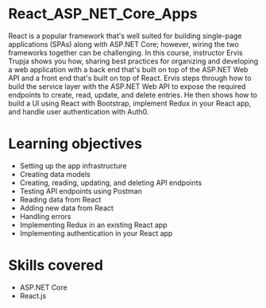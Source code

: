 # React_ASP_NET_Core_Apps

React is a popular framework that's well suited for building single-page applications (SPAs) along with ASP.NET Core; however, wiring the two frameworks together can be challenging. In this course, instructor Ervis Trupja shows you how, sharing best practices for organizing and developing a web application with a back end that's built on top of the ASP.NET Web API and a front end that's built on top of React. Ervis steps through how to build the service layer with the ASP.NET Web API to expose the required endpoints to create, read, update, and delete entries. He then shows how to build a UI using React with Bootstrap, implement Redux in your React app, and handle user authentication with Auth0.

# Learning objectives
* Setting up the app infrastructure
* Creating data models
* Creating, reading, updating, and deleting API endpoints
* Testing API endpoints using Postman
* Reading data from React
* Adding new data from React
* Handling errors
* Implementing Redux in an existing React app
* Implementing authentication in your React app

# Skills covered
* ASP.NET Core
* React.js
